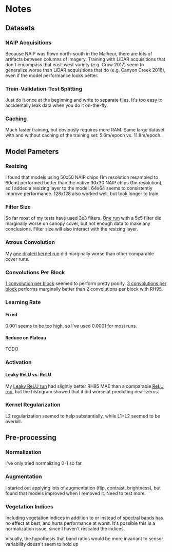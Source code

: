 # Notes

## Datasets 

### NAIP Acquisitions

Because NAIP was flown north-south in the Malheur, there are lots of artifacts between columns of imagery. Training with LiDAR acquisitions that don't encompass that east-west variety (e.g. Crow 2017) seem to generalize worse than LiDAR acquisitions that do (e.g. Canyon Creek 2016), even if the model performance looks better.

### Train-Validation-Test Splitting

Just do it once at the beginning and write to separate files. It's too easy to accidentally leak data when you do it on-the-fly.

### Caching

Much faster training, but obviously requires more RAM. Same large dataset with and without caching of the training set: 5.6m/epoch vs. 11.8m/epoch.

## Model Pameters

### Resizing

I found that models using 50x50 NAIP chips (1m resolution resampled to 60cm) performed better than the native 30x30 NAIP chips (1m resolution), so I added a resizing layer to the model. 64x64 seems to consistently improve performance. 128x128 also worked well, but took longer to train.

### Filter Size

So far most of my tests have used 3x3 filters. [One run](https://wandb.ai/aazuspan-team/naip-cnn/runs/x7prngt6/overview?nw=nwuseraazuspan) with a 5x5 filter did marginally worse on canopy cover, but not enough data to make any conclusions. Filter size will also interact with the resizing layer.

### Atrous Convolution

My [one dilated kernel run](https://wandb.ai/aazuspan-team/naip-cnn/runs/tl8w2480?nw=nwuseraazuspan) did marginally worse than other comparable cover runs.

### Convolutions Per Block

[1 convolution per block](https://wandb.ai/aazuspan-team/naip-cnn/runs/y4wablxq?nw=nwuseraazuspan) seemed to perform pretty poorly. [3 convolutions per block](https://wandb.ai/aazuspan-team/naip-cnn/runs/awjywygz/workspace?nw=nwuseraazuspan) performs marginally better than 2 convolutions per block with RH95.

### Learning Rate

#### Fixed

0.001 seems to be too high, so I've used 0.0001 for most runs.

#### Reduce on Plateau

TODO

### Activation

#### Leaky ReLU vs. ReLU

My [Leaky ReLU run](https://wandb.ai/aazuspan-team/naip-cnn/runs/jrqf2t29/overview?nw=nwuseraazuspan) had slightly better RH95 MAE than a comparable [ReLU run](https://wandb.ai/aazuspan-team/naip-cnn/runs/muyp1bbr/overview?nw=nwuseraazuspan), but the histogram showed that it did worse at predicting near-zeros.

### Kernel Regularization

L2 regularization seemed to help substantially, while L1+L2 seemed to be overkill.

## Pre-processing

### Normalization

I've only tried normalizing 0-1 so far.

### Augmentation

I started out applying lots of augmentation (flip, contrast, brightness), but found that models improved when I removed it. Need to test more.

### Vegetation Indices

Including vegetation indices in addition to or instead of spectral bands has no effect at best, and hurts performance at worst. It's possible this is a normalization issue, since I haven't rescaled the indices.

Visually, the hypothesis that band ratios would be more invariant to sensor variability doesn't seem to hold up